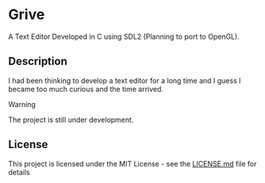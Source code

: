 # Grive 
A Text Editor Developed in C using SDL2 (Planning to port to OpenGL).

## Description

I had been thinking to develop a text editor for a long time and I guess I became too much curious and the time arrived.

> [!WARNING]  
> The project is still under development.

<!-- 
## Getting Started

### Dependencies

* Describe any prerequisites, libraries, OS version, etc., needed before installing program.
* ex. Windows 10

### Installing

* How/where to download your program
* Any modifications needed to be made to files/folders

### Executing program

* How to run the program
* Step-by-step bullets
```
code blocks for commands
```

## Help

Any advise for common problems or issues.
```
command to run if program contains helper info
```

## Authors

Contributors names and contact info

ex. Dominique Pizzie  
ex. [@DomPizzie](https://twitter.com/dompizzie)

## Version History

* 0.2
    * Various bug fixes and optimizations
    * See [commit change]() or See [release history]()
* 0.1
    * Initial Release -->

## License
This project is licensed under the MIT License - see the [LICENSE.md](./LICENSE) file for details

<!-- ## Acknowledgments
- Tsoding Daily: https://www.youtube.com/@TsodingDaily 
-->